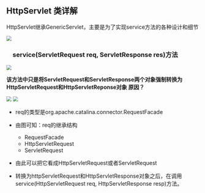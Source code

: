 ## HttpServlet 类详解

HttpServlet继承GenericServlet，主要是为了实现service方法的各种设计和细节

<img src="C:\Users\HUANGYUE\Documents\GitHub\JavaWeb\Servlet\picture\01.png" style="zoom:80%;" />

### 　service(ServletRequest req, ServletResponse res)方法

<img src="C:\Users\HUANGYUE\Documents\GitHub\JavaWeb\Servlet\picture\02.png" style="zoom:80%;" />

**该方法中只是将ServletRequest和ServletResponse两个对象强制转换为HttpServletRequest和HttpServletReponse对象    原因？**

<img src="C:\Users\HUANGYUE\Documents\GitHub\JavaWeb\Servlet\picture\03.png" style="zoom:80%;" />

<img src="C:\Users\HUANGYUE\Documents\GitHub\JavaWeb\Servlet\picture\04.png" style="zoom:80%;" />

- req的类型是org.apache.catalina.connector.RequestFacade

- 由图可知：req的继承结构
    - RequestFacade
    - HttpServletRequest
    - ServletRequest
- 由此可以把它看成HttpServletRequest或者ServletRequest
- 转换为httpServletRequest和HttpServletResponse对象之后，在调用service(HttpServletRequest req, HttpServletResponse resp)方法。